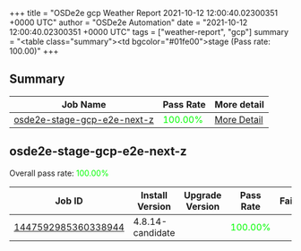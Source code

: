 +++
title = "OSDe2e gcp Weather Report 2021-10-12 12:00:40.02300351 +0000 UTC"
author = "OSDe2e Automation"
date = "2021-10-12 12:00:40.02300351 +0000 UTC"
tags = ["weather-report", "gcp"]
summary = "<table class=\"summary\"><tr><td bgcolor=\"#01fe00\"></td><td>stage (Pass rate: 100.00)</td></tr></table>"
+++
## Summary

| Job Name | Pass Rate | More detail |
|----------|-----------|-------------|
|[osde2e-stage-gcp-e2e-next-z](https://prow.ci.openshift.org/?job=osde2e-stage-gcp-e2e-next-z)| <span style="color:#01fe00;">100.00%</span>|[More Detail](#osde2e-stage-gcp-e2e-next-z)|



## osde2e-stage-gcp-e2e-next-z

Overall pass rate: <span style="color:#01fe00;">100.00%</span>

| Job ID | Install Version | Upgrade Version | Pass Rate | Failures |
|--------|-----------------|-----------------|-----------|----------|
[1447592985360338944](https://prow.ci.openshift.org/view/gs/origin-ci-test/logs/osde2e-stage-gcp-e2e-next-z/1447592985360338944) | 4.8.14-candidate |  | <span style="color:#01fe00;">100.00%</span>|




